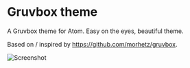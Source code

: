 # Gruvbox theme

A Gruvbox theme for Atom. Easy on the eyes, beautiful theme.

Based on / inspired by https://github.com/morhetz/gruvbox.

![Screenshot](https://github.com/isaachess/gruvbox-atom/blob/master/gruvbox.png)
